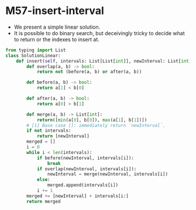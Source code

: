 # M57-insert-interval

* We present a simple linear solution. 
* It is possible to do binary search, but deceivingly tricky to decide what to return or the indexes to insert at.  

```python
from typing import List
class SolutionLinear:
    def insert(self, intervals: List[List[int]], newInterval: List[int]) -> List[List[int]]:
        def overlap(a, b) -> bool:
            return not (before(a, b) or after(a, b))

        def before(a, b) -> bool:
            return a[1] < b[0]

        def after(a, b) -> bool:
            return a[0] > b[1]

        def merge(a, b) -> List[int]:
            return([min(a[0], b[0]), max(a[1], b[1])])
        # [1] Base case []: immediately return `newInterval`.
        if not intervals:
            return [newInterval]
        merged = []
        i = 0
        while i < len(intervals):
            if before(newInterval, intervals[i]):
                break
            if overlap(newInterval, intervals[i]):
                newInterval = merge(newInterval, intervals[i])
            else:
                merged.append(intervals[i])
            i += 1
        merged += [newInterval] + intervals[i:]
        return merged

```

